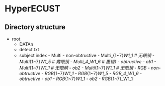 # HyperECUST


## Directory structure
- root
    - DATAn
	- detect.txt
	- subject index
            - Multi
                - non-obtructive
                    - Multi_{1~7}_W1_1        # 无眼镜 
                    - Multi_{1~7}_W1_5        # 戴眼镜
                    - Multi_4_W1_6            # 墨镜1
                - obtructive
                    - ob1
                        - Multi_{1~7}_W1_1    # 无眼睛
                    - ob2
                        - Multi_{1~7}_W1_1    # 无眼镜
            - RGB
                - non-obtructive
                    - RGB_{1~7}_W1_1
                    - RGB_{1~7}_W1_5
                    - RGB_4_W1_6
                - obtructive
                    - ob1
                        - RGB_{1~7}_W1_1
                    - ob2
                        - RGB_{1~7}_W1_1
